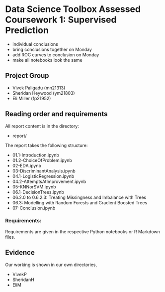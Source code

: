 # Data Science Toolbox Assessed Coursework 1: Supervised Prediction

- individual conclusions
- bring conclusions together on Monday
- add ROC curves to conclusion on Monday
- make all notebooks look the same


## Project Group

- Vivek Paligadu (mn21313)
- Sheridan Heywood (ym21803)
- Eli Miller (fp21952)

## Reading order and requirements

All report content is in the directory:

* report/

The report takes the following structure:

* 01.1-Introduction.ipynb
* 01.2-ChoiceOfProblem.ipynb
* 02-EDA.ipynb
* 03-DiscriminantAnalysis.ipynb
* 04.1-LogisticRegression.ipynb
* 04.2-AttemptsAtImprovement.ipynb
* 05-KNNorSVM.ipynb
* 06.1-DecisionTrees.ipynb
* 06.2.0 to 0.6.2.3: Treating Missingness and Imbalance with Trees
* 06.3: Modelling with Random Forests and Gradient Boosted Trees
* 07-Conclusion.ipynb

### Requirements:

Requirements are given in the respective Python notebooks or R Markdown files.

## Evidence

Our working is shown in our own directories,

* VivekP
* SheridanH
* EliM


